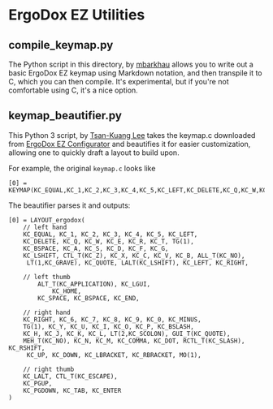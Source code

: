 # ErgoDox EZ Utilities

## compile_keymap.py

The Python script in this directory, by [mbarkhau](https://github.com/mbarkhau) allows you to write out a basic ErgoDox EZ keymap using Markdown notation, and then transpile it to C, which you can then compile. It's experimental, but if you're not comfortable using C, it's a nice option.

## keymap_beautifier.py

This Python 3 script, by [Tsan-Kuang Lee](https://github.com/tsankuanglee) takes the keymap.c downloaded from [ErgoDox EZ Configurator](https://configure.ergodox-ez.com/) and beautifies it for easier customization, allowing one to quickly draft a layout to build upon.

For example, the original `keymap.c` looks like

```
[0] = KEYMAP(KC_EQUAL,KC_1,KC_2,KC_3,KC_4,KC_5,KC_LEFT,KC_DELETE,KC_Q,KC_W,KC_E,KC_R,KC_T,TG(1),KC_BSPACE,KC_A,KC_S,KC_D,KC_F,KC_G,KC_LSHIFT,CTL_T(KC_Z),KC_X,KC_C,KC_V,KC_B,ALL_T(KC_NO),LT(1,KC_GRAVE),KC_QUOTE,LALT(KC_LSHIFT),KC_LEFT,KC_RIGHT,ALT_T(KC_APPLICATION),KC_LGUI,KC_HOME,KC_SPACE,KC_BSPACE,KC_END,KC_RIGHT,KC_6,KC_7,KC_8,KC_9,KC_0,KC_MINUS,TG(1),KC_Y,KC_U,KC_I,KC_O,KC_P,KC_BSLASH,KC_H,KC_J,KC_K,KC_L,LT(2,KC_SCOLON),GUI_T(KC_QUOTE),MEH_T(KC_NO),KC_N,KC_M,KC_COMMA,KC_DOT,RCTL_T(KC_SLASH),KC_RSHIFT,KC_UP,KC_DOWN,KC_LBRACKET,KC_RBRACKET,MO(1),KC_LALT,CTL_T(KC_ESCAPE),KC_PGUP,KC_PGDOWN,KC_TAB,KC_ENTER)
```

The beautifier parses it and outputs:

```
[0] = LAYOUT_ergodox(
    // left hand
    KC_EQUAL, KC_1, KC_2, KC_3, KC_4, KC_5, KC_LEFT,
    KC_DELETE, KC_Q, KC_W, KC_E, KC_R, KC_T, TG(1),
    KC_BSPACE, KC_A, KC_S, KC_D, KC_F, KC_G,
    KC_LSHIFT, CTL_T(KC_Z), KC_X, KC_C, KC_V, KC_B, ALL_T(KC_NO),
     LT(1,KC_GRAVE), KC_QUOTE, LALT(KC_LSHIFT), KC_LEFT, KC_RIGHT,

    // left thumb
        ALT_T(KC_APPLICATION), KC_LGUI,
            KC_HOME,
        KC_SPACE, KC_BSPACE, KC_END,

    // right hand
    KC_RIGHT, KC_6, KC_7, KC_8, KC_9, KC_0, KC_MINUS,
    TG(1), KC_Y, KC_U, KC_I, KC_O, KC_P, KC_BSLASH,
    KC_H, KC_J, KC_K, KC_L, LT(2,KC_SCOLON), GUI_T(KC_QUOTE),
    MEH_T(KC_NO), KC_N, KC_M, KC_COMMA, KC_DOT, RCTL_T(KC_SLASH), KC_RSHIFT,
     KC_UP, KC_DOWN, KC_LBRACKET, KC_RBRACKET, MO(1),

    // right thumb
    KC_LALT, CTL_T(KC_ESCAPE),
    KC_PGUP,
    KC_PGDOWN, KC_TAB, KC_ENTER
)
```
